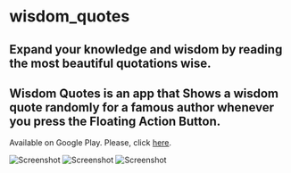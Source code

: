 # wisdom_quotes

## Expand your knowledge and wisdom by reading the most beautiful quotations wise. 

## Wisdom Quotes is an app that Shows a  wisdom quote randomly for a famous author whenever you press the Floating Action Button.

Available on Google Play. Please, click  [here](https://play.google.com/store/apps/details?id=com.ru0sa.wisdom_quotes).


![Screenshot](/Sreenshots/1.png)
![Screenshot](/Sreenshots/2.png)
![Screenshot](/Sreenshots/3.png)

